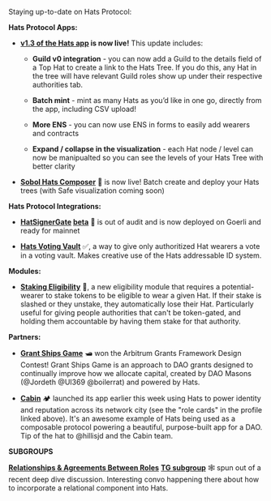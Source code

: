 Staying up-to-date on Hats Protocol:

**Hats Protocol Apps:**

- **[v1.3 of the Hats app](https://app.hatsprotocol.xyz) is now live!** This update includes:

  - **Guild v0 integration** - you can now add a Guild to the details field of a Top Hat to create a link to the Hats Tree. If you do this, any Hat in the tree will have relevant Guild roles show up under their respective authorities tab.

  - **Batch mint** - mint as many Hats as you’d like in one go, directly from the app, including CSV upload!

  - **More ENS** - you can now use ENS in forms to easily add wearers and contracts

  - **Expand / collapse in the visualization** - each Hat node / level can now be manipualted so you can see the levels of your Hats Tree with better clarity

- **[Sobol Hats Composer](https://sobol.io/d/labs/hats_composer)** 🧙 is now live! Batch create and deploy your Hats trees (with Safe visualization coming soon)

**Hats Protocol Integrations:**

- **[HatSignerGate](https://github.com/Hats-Protocol/hats-zodiac) [beta](https://github.com/Hats-Protocol/hats-zodiac)** 🔏 is out of audit and is now deployed on Goerli and ready for mainnet 

- **[Hats Voting Vault](https://github.com/Hats-Protocol/highcouncil-hats-vault)** ✅, a way to give only authoritized Hat wearers a vote in a voting vault. Makes creative use of the Hats addressable ID system.

**Modules:**

- **[Staking Eligibility](https://github.com/Hats-Protocol/staking-eligibility/)** 🥩, a new eligibility module that requires a potential-wearer to stake tokens to be eligible to wear a given Hat. If their stake is slashed or they unstake, they automatically lose their Hat. Particularly useful for giving people authorities that can't be token-gated, and holding them accountable by having them stake for that authority. 

**Partners:**

- **[Grant Ships Game](https://jokerace.xyz/contest/arbitrumone/0xc1AD5102A357049f3e698248731e6A86f0F3a73d)** 🛥 won the Arbitrum Grants Framework Design Contest! Grant Ships Game is an approach to DAO grants designed to continually improve how we allocate capital, created by DAO Masons (@Jordeth @UI369 @boilerrat) and powered by Hats.

- **[Cabin](https://www.cabin.city/profile/361383040224591952)** 🏕 launched its app earlier this week using Hats to power identity and reputation across its network city (see the "role cards" in the profile linked above). It's an awesome example of Hats being used as a composable protocol powering a beautiful, purpose-built app for a DAO. Tip of the hat to @hillisjd and the Cabin team.

**SUBGROUPS**

**[Relationships & Agreements Between Roles](https://t.me/+t9MqSXNGFOg5OGZh)** **[TG subgroup](https://t.me/+t9MqSXNGFOg5OGZh)** 🕸 spun out of a recent deep dive discussion. Interesting convo happening there about how to incorporate a relational component into Hats.